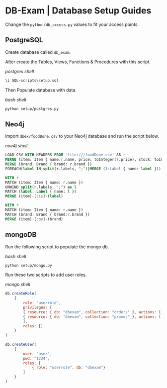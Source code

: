 # DB-Exam | Database Setup Guides

Change the `python/db_access.py` values to fit your access points.

## PostgreSQL

Create database called `db_exam`.

After create the Tables, Views, Functions & Procedures with this script.

_postgres shell_
```bash
\i SQL-scripts\setup.sql
```

Then Populate database with data.

_bash shell_
```bash
python setup/postgres.py
```

## Neo4j
Import `dbex/foodDone.csv` to your Neo4j database and run the script below.

_noe4j shell_
```sql
LOAD CSV WITH HEADERS FROM 'file:///foodDone.csv' AS r
MERGE (item: Item { name:r.name, price: toInteger(r.price), stock: toInteger(r.stock), img: r.link })
MERGE (brand: Brand { brand: r.brand })
FOREACH(label IN split(r.labels, ";")|MERGE (l:Label { name: label }))

WITH r
MATCH (item: Item { name: r.name })
UNWIND split(r.labels, ";") as l
MATCH (label: Label { name: l })
MERGE (item)-[:is]-(label)

WITH r
MATCH (item: Item { name: r.name })
MATCH (brand: Brand { brand:r.brand })
MERGE (item)-[:by]-(brand)
```

## mongoDB

Run the following script to populate the mongo db.

_bash shell_
```bash
python setup/mongo.py
```

Run these two scripts to add user roles.

_mongo shell_
```javascript
db.createRole(
    {
        role: "userrole",
        privileges: [
        { resource: { db: "dbexam", collection: "orders" }, actions: [ "find", "insert" ] },
        { resource: { db: "dbexam", collection: "promos" }, actions: [ "find", "insert", "update","remove" ] },
        ],
        roles: []
    }
)
 
db.createUser(
    {
        user: "user",
        pwd: "1234",
        roles: [
            { role: "userrole", db: "dbexam"} 
        ]
    }
)
```